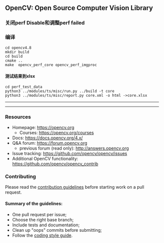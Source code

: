 ## OpenCV: Open Source Computer Vision Library

### 关闭perf Disable和调整perf failed 
### 编译
```
cd opencv4.8
mkdir build
cd build
cmake ..
make  opencv_perf_core opencv_perf_imgproc
```
#### 测试结果到xlsx
```
cd perf_test_data
python3 ../modules/ts/misc/run.py ../build -t core
python3 ../modules/ts/misc/report.py core.xml -o html ->core.xlsx
```
---
---
### Resources

* Homepage: <https://opencv.org>
  * Courses: <https://opencv.org/courses>
* Docs: <https://docs.opencv.org/4.x/>
* Q&A forum: <https://forum.opencv.org>
  * previous forum (read only): <http://answers.opencv.org>
* Issue tracking: <https://github.com/opencv/opencv/issues>
* Additional OpenCV functionality: <https://github.com/opencv/opencv_contrib> 


### Contributing

Please read the [contribution guidelines](https://github.com/opencv/opencv/wiki/How_to_contribute) before starting work on a pull request.

#### Summary of the guidelines:

* One pull request per issue;
* Choose the right base branch;
* Include tests and documentation;
* Clean up "oops" commits before submitting;
* Follow the [coding style guide](https://github.com/opencv/opencv/wiki/Coding_Style_Guide).
